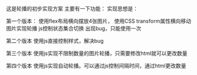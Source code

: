 这是轮播的初步实现方案
主要有一下功能：
实现思想是：


第一个版本：
使用flex布局横向摆放4张图片，
使用CSS transform属性横向移动图片实现轮播
js控制状态集合切换
出现bug，只能使用一次


第二个版本
使用js直接控制样式，解决bug


第三个版本
使用js实现不限制数量的图片轮播，只需要修改html就可以更改数量

第四个版本
使用js实现自动轮播。可以通过js控制间隔时间，通过html更改数量

